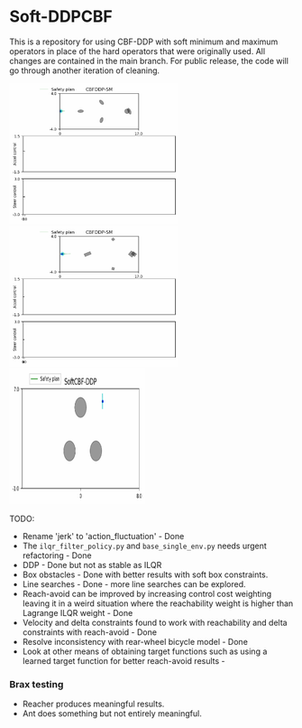 # Soft-DDPCBF

This is a repository for using CBF-DDP with soft minimum and maximum operators in place of the hard operators that were originally used. All changes are contained in the main branch. For public release, the code will go through another iteration of cleaning.

<img src="./videos/bic5d_reachability_softddpcbf.gif" width="300" height="250" />

<img src="./videos/bic5d_reachavoid_softddpcbf.gif" width="300" height="250" />

<img src="./videos/pvtol_softddpcbf.gif" width="240" height="240" />

TODO:

- Rename 'jerk' to 'action_fluctuation' - Done
- The `ilqr_filter_policy.py` and `base_single_env.py` needs urgent refactoring - Done
- DDP - Done but not as stable as ILQR
- Box obstacles - Done with better results with soft box constraints.
- Line searches - Done -  more line searches can be explored.
- Reach-avoid can be improved by increasing control cost weighting leaving it in a weird situation where the reachability weight is higher than Lagrange ILQR weight - Done
- Velocity and delta constraints found to work with reachability and delta constraints with reach-avoid - Done
- Resolve inconsistency with rear-wheel bicycle model - Done
- Look at other means of obtaining target functions such as using a learned target function for better reach-avoid results - 

### Brax testing

- Reacher produces meaningful results.
- Ant does something but not entirely meaningful.


